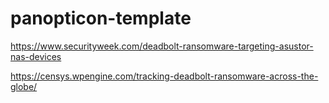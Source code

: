 # panopticon-template

https://www.securityweek.com/deadbolt-ransomware-targeting-asustor-nas-devices

https://censys.wpengine.com/tracking-deadbolt-ransomware-across-the-globe/
